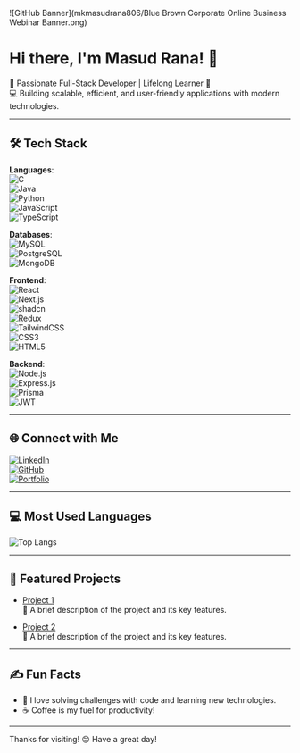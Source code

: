 ![GitHub Banner](mkmasudrana806/Blue Brown Corporate Online Business Webinar Banner.png)

# Hi there, I'm Masud Rana! 👋  

🌟 Passionate Full-Stack Developer | Lifelong Learner 🌟  
💻 Building scalable, efficient, and user-friendly applications with modern technologies.  

---

## 🛠️ Tech Stack
**Languages**:  
![C](https://img.shields.io/badge/-C-A8B9CC?logo=c&logoColor=white)  
![Java](https://img.shields.io/badge/-Java-007396?logo=java&logoColor=white)  
![Python](https://img.shields.io/badge/-Python-3776AB?logo=python&logoColor=white)  
![JavaScript](https://img.shields.io/badge/-JavaScript-F7DF1E?logo=javascript&logoColor=black)  
![TypeScript](https://img.shields.io/badge/-TypeScript-007ACC?logo=typescript&logoColor=white)

**Databases**:  
![MySQL](https://img.shields.io/badge/-MySQL-4479A1?logo=mysql&logoColor=white)  
![PostgreSQL](https://img.shields.io/badge/-PostgreSQL-336791?logo=postgresql&logoColor=white)  
![MongoDB](https://img.shields.io/badge/-MongoDB-47A248?logo=mongodb&logoColor=white)  

**Frontend**:  
![React](https://img.shields.io/badge/-React-61DAFB?logo=react&logoColor=black)  
![Next.js](https://img.shields.io/badge/-Next.js-000000?logo=nextdotjs&logoColor=white)  
![shadcn](https://img.shields.io/badge/-ShadCN-F05032?logo=npm&logoColor=white)  
![Redux](https://img.shields.io/badge/-Redux-764ABC?logo=redux&logoColor=white)  
![TailwindCSS](https://img.shields.io/badge/-TailwindCSS-38B2AC?logo=tailwind-css&logoColor=white)  
![CSS3](https://img.shields.io/badge/-CSS3-1572B6?logo=css3&logoColor=white)  
![HTML5](https://img.shields.io/badge/-HTML5-E34F26?logo=html5&logoColor=white)  

**Backend**:  
![Node.js](https://img.shields.io/badge/-Node.js-339933?logo=nodedotjs&logoColor=white)  
![Express.js](https://img.shields.io/badge/-Express.js-000000?logo=express&logoColor=white)  
![Prisma](https://img.shields.io/badge/-Prisma-2D3748?logo=prisma&logoColor=white)  
![JWT](https://img.shields.io/badge/-JWT-000000?logo=json-web-tokens&logoColor=white)  

---

## 🌐 Connect with Me  
[![LinkedIn](https://img.shields.io/badge/-LinkedIn-blue?logo=Linkedin&logoColor=white)](https://www.linkedin.com/in/mkmasudrana806)  
[![GitHub](https://img.shields.io/badge/-GitHub-black?logo=github&logoColor=white)](https://github.com/mkmasudrana806)  
[![Portfolio](https://img.shields.io/badge/-Portfolio-black?logo=vercel)](https://your-portfolio.com)  

---

## 💻 Most Used Languages  
![Top Langs](https://github-readme-stats.vercel.app/api/top-langs/?username=mkmasudrana806&layout=compact&theme=radical)  

---

## 🚀 Featured Projects  
- [Project 1](https://github.com/mkmasudrana806/project1)  
  📝 A brief description of the project and its key features.

- [Project 2](https://github.com/mkmasudrana806/project2)  
  📝 A brief description of the project and its key features.

---

## ✍️ Fun Facts  
- 🎯 I love solving challenges with code and learning new technologies.  
- ☕ Coffee is my fuel for productivity!  

---

Thanks for visiting! 😊 Have a great day!  
